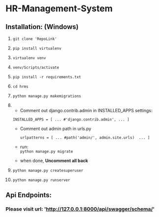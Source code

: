 # HR-Management-System

## Installation: (Windows)
1. `git clone 'RepoLink'`


2. `pip install virtualenv`


3. `virtualenv venv`


4. `venv/Scripts/activate`


5. `pip install -r requirements.txt`


6. `cd hrms`


7. `python manage.py makemigrations`


8. * Comment out django.contrib.admin in INSTALLED_APPS settings:

    `INSTALLED_APPS = [
       ...
       #'django.contrib.admin',
       ...
    ]`

   * Comment out admin path in urls.py

       `urlpatterns = [
          ...
          #path('admin/', admin.site.urls) 
          ...
       ]`
   * run:  
    `python manage.py migrate`
   * when done, **Uncomment all back**


9. `python manage.py createsuperuser`


10. `python manage.py runserver`

## Api Endpoints:
### Please visit url: 'http://127.0.0.1:8000/api/swagger/schema/'

    